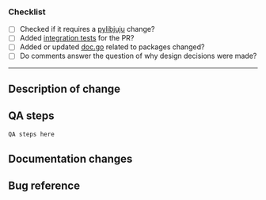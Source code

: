 <!--- ## Please provide the following details to expedite Pull Request review: -->

### Checklist

 - [ ] Checked if it requires a [pylibjuju](https://github.com/juju/python-libjuju) change?
 - [ ] Added [integration tests](https://github.com/juju/juju/tree/develop/tests) for the PR?
 - [ ] Added or updated [doc.go](https://discourse.jujucharms.com/t/readme-in-packages/451) related to packages changed?
 - [ ] Do comments answer the question of why design decisions were made?

----

## Description of change

<!--- *Please replace with a description about why this change is needed, along with a description of what changed?* -->

## QA steps

<!--- *Please replace with how we can verify that the change works?* -->

```sh
QA steps here
```

## Documentation changes

<!--- *Please replace with how we can verify that the change works?* 
 *Please replace with any notes about how it affects current user workflow? CLI? API?* -->

## Bug reference

<!--*Please add a link to any bugs that this change is related to.* -->
